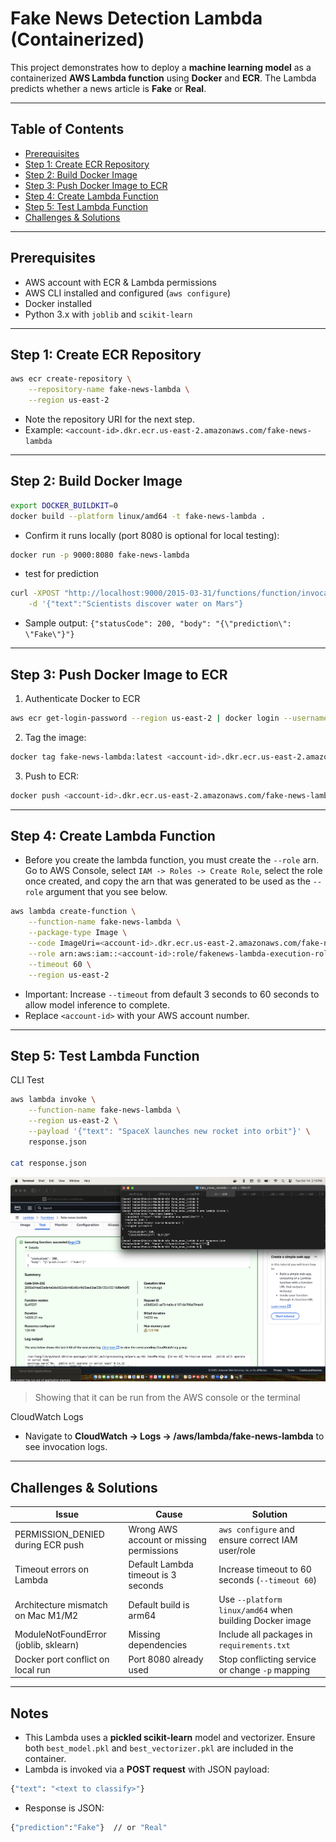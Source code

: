 # Fake News Detection Lambda (Containerized)

This project demonstrates how to deploy a **machine learning model** as a containerized **AWS Lambda function** using **Docker** and **ECR**. The Lambda predicts whether a news article is **Fake** or **Real**.

---

## Table of Contents

- [Prerequisites](#prerequisites)
- [Step 1: Create ECR Repository](#step-1-create-ecr-repository)
- [Step 2: Build Docker Image](#step-2-build-docker-image)
- [Step 3: Push Docker Image to ECR](#step-3-push-docker-image-to-ecr)
- [Step 4: Create Lambda Function](#step-4-create-lambda-function)
- [Step 5: Test Lambda Function](#step-5-test-lambda-function)
- [Challenges & Solutions](#challenges--solutions)

---

## Prerequisites

- AWS account with ECR & Lambda permissions
- AWS CLI installed and configured (`aws configure`)
- Docker installed
- Python 3.x with `joblib` and `scikit-learn`

---

## Step 1: Create ECR Repository
```bash
aws ecr create-repository \
    --repository-name fake-news-lambda \
    --region us-east-2
```
- Note the repository URI for the next step.
- Example: `<account-id>.dkr.ecr.us-east-2.amazonaws.com/fake-news-lambda`

---

## Step 2: Build Docker Image
```bash
export DOCKER_BUILDKIT=0
docker build --platform linux/amd64 -t fake-news-lambda .
```
- Confirm it runs locally (port 8080 is optional for local testing):
```bash
docker run -p 9000:8080 fake-news-lambda
```
- test for prediction
```bash
curl -XPOST "http://localhost:9000/2015-03-31/functions/function/invocations" \
	-d '{"text":"Scientists discover water on Mars"}
```
- Sample output: `{"statusCode": 200, "body": "{\"prediction\": \"Fake\"}"}`

---

## Step 3: Push Docker Image to ECR
1. Authenticate Docker to ECR
```bash
aws ecr get-login-password --region us-east-2 | docker login --username AWS --password-stdin <account-id>.dkr.ecr.us-east-2.amazonaws.com
```
2. Tag the image:
```bash
docker tag fake-news-lambda:latest <account-id>.dkr.ecr.us-east-2.amazonaws.com/fake-news-lambda:latest
```
3. Push to ECR:
```bash
docker push <account-id>.dkr.ecr.us-east-2.amazonaws.com/fake-news-lambda:latest
```

---

## Step 4: Create Lambda Function
- Before you create the lambda function, you must create the `--role` arn. Go to AWS Console, select `IAM -> Roles -> Create Role`, select the role once created, and copy the arn that was generated to be used as the `--role` argument that you see below.
```bash
aws lambda create-function \
    --function-name fake-news-lambda \
    --package-type Image \
    --code ImageUri=<account-id>.dkr.ecr.us-east-2.amazonaws.com/fake-news-lambda:latest \
    --role arn:aws:iam::<account-id>:role/fakenews-lambda-execution-role \
    --timeout 60 \
    --region us-east-2
```
- Important: Increase `--timeout` from default 3 seconds to 60 seconds to allow model inference to complete.
- Replace `<account-id>` with your AWS account number.

---

## Step 5: Test Lambda Function
CLI Test
```bash
aws lambda invoke \
    --function-name fake-news-lambda \
    --region us-east-2 \
    --payload '{"text": "SpaceX launches new rocket into orbit"}' \
    response.json

cat response.json
```

![Fake News Prediction](images/FakeNewsDetectionLambdaPrediction.png)
> Showing that it can be run from the AWS console or the terminal

CloudWatch Logs
- Navigate to **CloudWatch → Logs → /aws/lambda/fake-news-lambda** to see invocation logs.

---

## Challenges & Solutions

| Issue | Cause | Solution |
|-------|-------|---------|
| PERMISSION_DENIED during ECR push | Wrong AWS account or missing permissions | `aws configure` and ensure correct IAM user/role |
| Timeout errors on Lambda | Default Lambda timeout is 3 seconds | Increase timeout to 60 seconds (`--timeout 60`) |
| Architecture mismatch on Mac M1/M2 | Default build is arm64 | Use `--platform linux/amd64` when building Docker image |
| ModuleNotFoundError (joblib, sklearn) | Missing dependencies | Include all packages in `requirements.txt` |
| Docker port conflict on local run | Port 8080 already used | Stop conflicting service or change `-p` mapping |

---

## Notes

- This Lambda uses a **pickled scikit-learn** model and vectorizer. Ensure both `best_model.pkl` and `best_vectorizer.pkl` are included in the container.
- Lambda is invoked via a **POST request** with JSON payload:
```bash
{"text": "<text to classify>"}
```
- Response is JSON:
```bash
{"prediction":"Fake"}  // or "Real"
```

